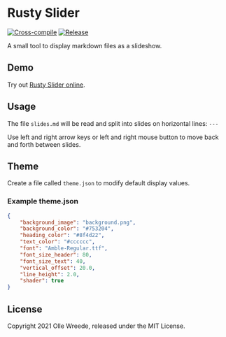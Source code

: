 # Rusty Slider
[![Cross-compile](https://github.com/ollej/rusty-slider/actions/workflows/rust.yml/badge.svg?branch=main)](https://github.com/ollej/rusty-slider/actions/workflows/rust.yml)
[![Release](https://github.com/ollej/rusty-slider/actions/workflows/release.yml/badge.svg?event=release)](https://github.com/ollej/rusty-slider/actions/workflows/release.yml)

A small tool to display markdown files as a slideshow.

## Demo

Try out [Rusty Slider online](https://ollej.github.io/rusty-slider/demo/).

## Usage

The file `slides.md` will be read and split into slides on
horizontal lines: `---`

Use left and right arrow keys or left and right mouse button to move
back and forth between slides.

## Theme

Create a file called `theme.json` to modify default display values.

### Example theme.json

```json
{
    "background_image": "background.png",
    "background_color": "#753204",
    "heading_color": "#8f4d22",
    "text_color": "#cccccc",
    "font": "Amble-Regular.ttf",
    "font_size_header": 80,
    "font_size_text": 40,
    "vertical_offset": 20.0,
    "line_height": 2.0,
    "shader": true
}
```

## License

Copyright 2021 Olle Wreede, released under the MIT License.
